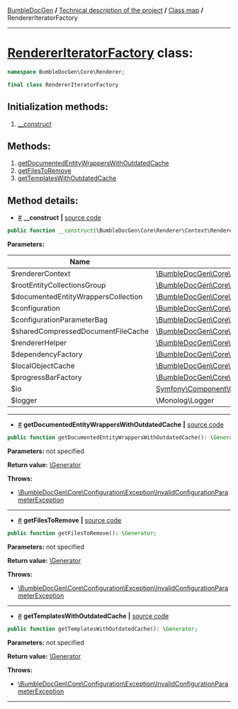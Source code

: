 <!-- {% raw %} -->
<embed> <a href="/docs/readme.md">BumbleDocGen</a> <b>/</b> <a href="/docs/tech/readme.md">Technical description of the project</a> <b>/</b> <a href="/docs/tech/map.md">Class map</a> <b>/</b> RendererIteratorFactory<hr> </embed>

<h1>
    <a href="https://github.com/bumble-tech/bumble-doc-gen/blob/master/src/Core/Renderer/RendererIteratorFactory.php#L23">RendererIteratorFactory</a> class:
</h1>





```php
namespace BumbleDocGen\Core\Renderer;

final class RendererIteratorFactory
```








<h2>Initialization methods:</h2>

<ol>
<li>
    <a href="#m-construct">__construct</a>
    </li>
</ol>

<h2>Methods:</h2>

<ol>
<li>
    <a href="#mgetdocumentedentitywrapperswithoutdatedcache">getDocumentedEntityWrappersWithOutdatedCache</a>
    </li>
<li>
    <a href="#mgetfilestoremove">getFilesToRemove</a>
    </li>
<li>
    <a href="#mgettemplateswithoutdatedcache">getTemplatesWithOutdatedCache</a>
    </li>
</ol>







<h2>Method details:</h2>

<div class='method_description-block'>

<ul>
<li><a name="m-construct" href="#m-construct">#</a>
 <b>__construct</b>
    <b>|</b> <a href="https://github.com/bumble-tech/bumble-doc-gen/blob/master/src/Core/Renderer/RendererIteratorFactory.php#L29">source code</a></li>
</ul>

```php
public function __construct(\BumbleDocGen\Core\Renderer\Context\RendererContext $rendererContext, \BumbleDocGen\Core\Parser\Entity\RootEntityCollectionsGroup $rootEntityCollectionsGroup, \BumbleDocGen\Core\Renderer\Context\DocumentedEntityWrappersCollection $documentedEntityWrappersCollection, \BumbleDocGen\Core\Configuration\Configuration $configuration, \BumbleDocGen\Core\Configuration\ConfigurationParameterBag $configurationParameterBag, \BumbleDocGen\Core\Cache\SharedCompressedDocumentFileCache $sharedCompressedDocumentFileCache, \BumbleDocGen\Core\Renderer\RendererHelper $rendererHelper, \BumbleDocGen\Core\Renderer\Context\Dependency\RendererDependencyFactory $dependencyFactory, \BumbleDocGen\Core\Cache\LocalCache\LocalObjectCache $localObjectCache, \BumbleDocGen\Core\Console\ProgressBarFactory $progressBarFactory, \Symfony\Component\Console\Style\OutputStyle $io, \Monolog\Logger $logger);
```



<b>Parameters:</b>

<table>
    <thead>
    <tr>
        <th>Name</th>
        <th>Type</th>
        <th>Description</th>
    </tr>
    </thead>
    <tbody>
            <tr>
            <td>$rendererContext</td>
            <td><a href='https://github.com/bumble-tech/bumble-doc-gen/blob/master/src/Core/Renderer/Context/RendererContext.php'>\BumbleDocGen\Core\Renderer\Context\RendererContext</a></td>
            <td>-</td>
        </tr>
            <tr>
            <td>$rootEntityCollectionsGroup</td>
            <td><a href='https://github.com/bumble-tech/bumble-doc-gen/blob/master/src/Core/Parser/Entity/RootEntityCollectionsGroup.php'>\BumbleDocGen\Core\Parser\Entity\RootEntityCollectionsGroup</a></td>
            <td>-</td>
        </tr>
            <tr>
            <td>$documentedEntityWrappersCollection</td>
            <td><a href='https://github.com/bumble-tech/bumble-doc-gen/blob/master/src/Core/Renderer/Context/DocumentedEntityWrappersCollection.php'>\BumbleDocGen\Core\Renderer\Context\DocumentedEntityWrappersCollection</a></td>
            <td>-</td>
        </tr>
            <tr>
            <td>$configuration</td>
            <td><a href='https://github.com/bumble-tech/bumble-doc-gen/blob/master/src/Core/Configuration/Configuration.php'>\BumbleDocGen\Core\Configuration\Configuration</a></td>
            <td>-</td>
        </tr>
            <tr>
            <td>$configurationParameterBag</td>
            <td><a href='https://github.com/bumble-tech/bumble-doc-gen/blob/master/src/Core/Configuration/ConfigurationParameterBag.php'>\BumbleDocGen\Core\Configuration\ConfigurationParameterBag</a></td>
            <td>-</td>
        </tr>
            <tr>
            <td>$sharedCompressedDocumentFileCache</td>
            <td><a href='https://github.com/bumble-tech/bumble-doc-gen/blob/master/src/Core/Cache/SharedCompressedDocumentFileCache.php'>\BumbleDocGen\Core\Cache\SharedCompressedDocumentFileCache</a></td>
            <td>-</td>
        </tr>
            <tr>
            <td>$rendererHelper</td>
            <td><a href='https://github.com/bumble-tech/bumble-doc-gen/blob/master/src/Core/Renderer/RendererHelper.php'>\BumbleDocGen\Core\Renderer\RendererHelper</a></td>
            <td>-</td>
        </tr>
            <tr>
            <td>$dependencyFactory</td>
            <td><a href='https://github.com/bumble-tech/bumble-doc-gen/blob/master/src/Core/Renderer/Context/Dependency/RendererDependencyFactory.php'>\BumbleDocGen\Core\Renderer\Context\Dependency\RendererDependencyFactory</a></td>
            <td>-</td>
        </tr>
            <tr>
            <td>$localObjectCache</td>
            <td><a href='https://github.com/bumble-tech/bumble-doc-gen/blob/master/src/Core/Cache/LocalCache/LocalObjectCache.php'>\BumbleDocGen\Core\Cache\LocalCache\LocalObjectCache</a></td>
            <td>-</td>
        </tr>
            <tr>
            <td>$progressBarFactory</td>
            <td><a href='https://github.com/bumble-tech/bumble-doc-gen/blob/master/src/Core/Console/ProgressBarFactory.php'>\BumbleDocGen\Core\Console\ProgressBarFactory</a></td>
            <td>-</td>
        </tr>
            <tr>
            <td>$io</td>
            <td><a href='https://github.com/symfony/console/blob/master/Style/OutputStyle.php'>Symfony\Component\Console\Style\OutputStyle</a></td>
            <td>-</td>
        </tr>
            <tr>
            <td>$logger</td>
            <td>\Monolog\Logger</td>
            <td>-</td>
        </tr>
        </tbody>
</table>



</div>
<hr>
<div class='method_description-block'>

<ul>
<li><a name="mgetdocumentedentitywrapperswithoutdatedcache" href="#mgetdocumentedentitywrapperswithoutdatedcache">#</a>
 <b>getDocumentedEntityWrappersWithOutdatedCache</b>
    <b>|</b> <a href="https://github.com/bumble-tech/bumble-doc-gen/blob/master/src/Core/Renderer/RendererIteratorFactory.php#L121">source code</a></li>
</ul>

```php
public function getDocumentedEntityWrappersWithOutdatedCache(): \Generator;
```



<b>Parameters:</b> not specified

<b>Return value:</b> <a href='https://www.php.net/manual/en/language.generators.overview.php'>\Generator</a>


<b>Throws:</b>
<ul>
<li>
    <a href="/docs/tech/classes/InvalidConfigurationParameterException.md">\BumbleDocGen\Core\Configuration\Exception\InvalidConfigurationParameterException</a></li>

</ul>

</div>
<hr>
<div class='method_description-block'>

<ul>
<li><a name="mgetfilestoremove" href="#mgetfilestoremove">#</a>
 <b>getFilesToRemove</b>
    <b>|</b> <a href="https://github.com/bumble-tech/bumble-doc-gen/blob/master/src/Core/Renderer/RendererIteratorFactory.php#L197">source code</a></li>
</ul>

```php
public function getFilesToRemove(): \Generator;
```



<b>Parameters:</b> not specified

<b>Return value:</b> <a href='https://www.php.net/manual/en/language.generators.overview.php'>\Generator</a>


<b>Throws:</b>
<ul>
<li>
    <a href="/docs/tech/classes/InvalidConfigurationParameterException.md">\BumbleDocGen\Core\Configuration\Exception\InvalidConfigurationParameterException</a></li>

</ul>

</div>
<hr>
<div class='method_description-block'>

<ul>
<li><a name="mgettemplateswithoutdatedcache" href="#mgettemplateswithoutdatedcache">#</a>
 <b>getTemplatesWithOutdatedCache</b>
    <b>|</b> <a href="https://github.com/bumble-tech/bumble-doc-gen/blob/master/src/Core/Renderer/RendererIteratorFactory.php#L48">source code</a></li>
</ul>

```php
public function getTemplatesWithOutdatedCache(): \Generator;
```



<b>Parameters:</b> not specified

<b>Return value:</b> <a href='https://www.php.net/manual/en/language.generators.overview.php'>\Generator</a>


<b>Throws:</b>
<ul>
<li>
    <a href="/docs/tech/classes/InvalidConfigurationParameterException.md">\BumbleDocGen\Core\Configuration\Exception\InvalidConfigurationParameterException</a></li>

</ul>

</div>
<hr>

<!-- {% endraw %} -->